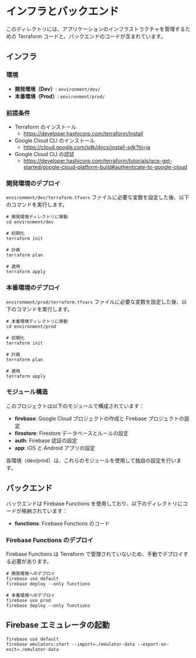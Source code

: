 # インフラとバックエンド

このディレクトリには、アプリケーションのインフラストラクチャを管理するための Terraform コードと、バックエンドのコードが含まれています。

## インフラ

### 環境

- **開発環境（Dev）**: `environment/dev/`
- **本番環境（Prod）**: `environment/prod/`

### 前提条件

- Terraform のインストール
  - https://developer.hashicorp.com/terraform/install
- Google Cloud CLI のインストール
  - https://cloud.google.com/sdk/docs/install-sdk?hl=ja
- Google Cloud CLI の認証
  - https://developer.hashicorp.com/terraform/tutorials/gcp-get-started/google-cloud-platform-build#authenticate-to-google-cloud

### 開発環境のデプロイ

`environment/dev/terraform.tfvars` ファイルに必要な変数を設定した後、以下のコマンドを実行します。

```shell
# 開発環境ディレクトリに移動
cd environment/dev

# 初期化
terraform init

# 計画
terraform plan

# 適用
terraform apply
```

### 本番環境のデプロイ

`environment/prod/terraform.tfvars` ファイルに必要な変数を設定した後、以下のコマンドを実行します。

```shell
# 本番環境ディレクトリに移動
cd environment/prod

# 初期化
terraform init

# 計画
terraform plan

# 適用
terraform apply
```

### モジュール構造

このプロジェクトは以下のモジュールで構成されています：

- **firebase**: Google Cloud プロジェクトの作成と Firebase プロジェクトの設定
- **firestore**: Firestore データベースとルールの設定
- **auth**: Firebase 認証の設定
- **app**: iOS と Android アプリの設定

各環境（dev/prod）は、これらのモジュールを使用して独自の設定を行います。

## バックエンド

バックエンドは Firebase Functions を使用しており、以下のディレクトリにコードが格納されています：

- **functions**: Firebase Functions のコード

### Firebase Functions のデプロイ

Firebase Functions は Terraform で管理されていないため、手動でデプロイする必要があります。

```shell
# 開発環境へのデプロイ
firebase use default
firebase deploy --only functions

# 本番環境へのデプロイ
firebase use prod
firebase deploy --only functions
```

## Firebase エミュレータの起動

```shell
firebase use default
firebase emulators:start --import=./emulator-data --export-on-exit=./emulator-data
```

